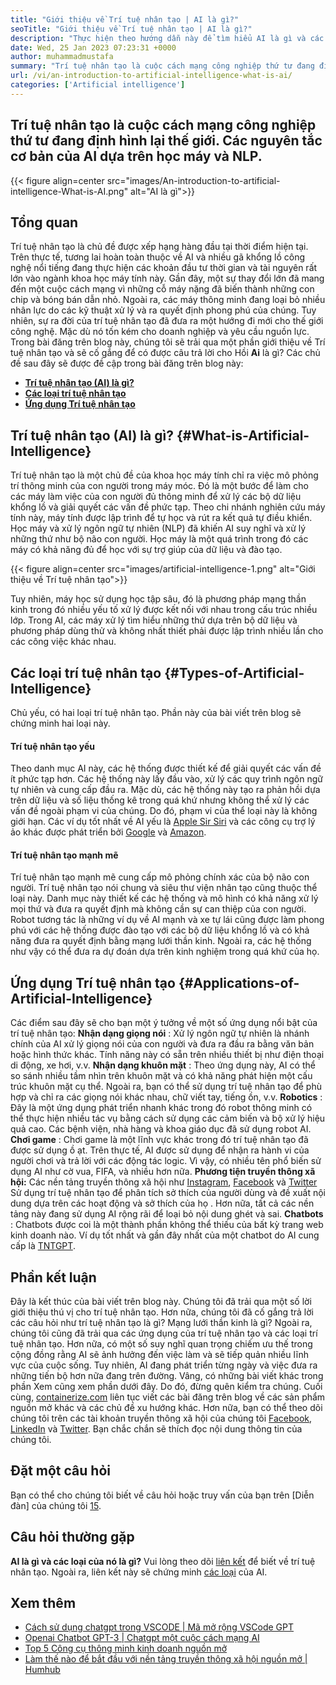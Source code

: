 ```yaml
---
title: "Giới thiệu về Trí tuệ nhân tạo | AI là gì?" 
seoTitle: "Giới thiệu về Trí tuệ nhân tạo | AI là gì?" 
description: "Thực hiện theo hướng dẫn này để tìm hiểu AI là gì và các ứng dụng của trí tuệ nhân tạo. Trí tuệ nhân tạo đã mang đến một cuộc cách mạng trong tất cả các lĩnh vực của cuộc sống." 
date: Wed, 25 Jan 2023 07:23:31 +0000
author: muhammadmustafa
summary: "Trí tuệ nhân tạo là cuộc cách mạng công nghiệp thứ tư đang định hình lại thế giới. Các nguyên tắc cơ bản của AI dựa trên học máy và NLP." 
url: /vi/an-introduction-to-artificial-intelligence-what-is-ai/
categories: ['Artificial intelligence']
---
```


## Trí tuệ nhân tạo là cuộc cách mạng công nghiệp thứ tư đang định hình lại thế giới. Các nguyên tắc cơ bản của AI dựa trên học máy và NLP.

{{< figure align=center src="images/An-introduction-to-artificial-intelligence-What-is-AI.png" alt="AI là gì">}}


## Tổng quan
Trí tuệ nhân tạo là chủ đề được xếp hạng hàng đầu tại thời điểm hiện tại. Trên thực tế, tương lai hoàn toàn thuộc về AI và nhiều gã khổng lồ công nghệ nổi tiếng đang thực hiện các khoản đầu tư thời gian và tài nguyên rất lớn vào ngành khoa học máy tính này. Gần đây, một sự thay đổi lớn đã mang đến một cuộc cách mạng vì những cỗ máy nặng đã biến thành những con chip và bóng bán dẫn nhỏ. Ngoài ra, các máy thông minh đang loại bỏ nhiều nhân lực do các kỹ thuật xử lý và ra quyết định phong phú của chúng. Tuy nhiên, sự ra đời của trí tuệ nhân tạo đã đưa ra một hướng đi mới cho thế giới công nghệ. Mặc dù nó tốn kém cho doanh nghiệp và yêu cầu nguồn lực. Trong bài đăng trên blog này, chúng tôi sẽ trải qua một phần giới thiệu về Trí tuệ nhân tạo và sẽ cố gắng để có được câu trả lời cho Hồi **Ai** là gì?
Các chủ đề sau đây sẽ được đề cập trong bài đăng trên blog này:
* [ **Trí tuệ nhân tạo (AI) là gì?** ][1]
* [ **Các loại trí tuệ nhân tạo** ][2]
* **[Ứng dụng Trí tuệ nhân tạo][3]** 

## Trí tuệ nhân tạo (AI) là gì? {#What-is-Artificial-Intelligence}

Trí tuệ nhân tạo là một chủ đề của khoa học máy tính chỉ ra việc mô phỏng trí thông minh của con người trong máy móc. Đó là một bước để làm cho các máy làm việc của con người đủ thông minh để xử lý các bộ dữ liệu khổng lồ và giải quyết các vấn đề phức tạp. Theo chi nhánh nghiên cứu máy tính này, máy tính được lập trình để tự học và rút ra kết quả tự điều khiển. Học máy và xử lý ngôn ngữ tự nhiên (NLP) đã khiến AI suy nghĩ và xử lý những thứ như bộ não con người. Học máy là một quá trình trong đó các máy có khả năng đủ để học với sự trợ giúp của dữ liệu và đào tạo.

{{< figure align=center src="images/artificial-intelligence-1.png" alt="Giới thiệu về Trí tuệ nhân tạo">}}

Tuy nhiên, máy học sử dụng học tập sâu, đó là phương pháp mạng thần kinh trong đó nhiều yếu tố xử lý được kết nối với nhau trong cấu trúc nhiều lớp. Trong AI, các máy xử lý tìm hiểu những thứ dựa trên bộ dữ liệu và phương pháp dùng thử và không nhất thiết phải được lập trình nhiều lần cho các công việc khác nhau.

## Các loại trí tuệ nhân tạo {#Types-of-Artificial-Intelligence}

Chủ yếu, có hai loại trí tuệ nhân tạo. Phần này của bài viết trên blog sẽ chứng minh hai loại này.

#### Trí tuệ nhân tạo yếu
Theo danh mục AI này, các hệ thống được thiết kế để giải quyết các vấn đề ít phức tạp hơn. Các hệ thống này lấy đầu vào, xử lý các quy trình ngôn ngữ tự nhiên và cung cấp đầu ra. Mặc dù, các hệ thống này tạo ra phản hồi dựa trên dữ liệu và số liệu thống kê trong quá khứ nhưng không thể xử lý các vấn đề ngoài phạm vi của chúng. Do đó, phạm vi của thể loại này là không giới hạn. Các ví dụ tốt nhất về AI yếu là [Apple Sir Siri][4] và các công cụ trợ lý ảo khác được phát triển bởi [Google][5] và [Amazon][6].

#### Trí tuệ nhân tạo mạnh mẽ
Trí tuệ nhân tạo mạnh mẽ cung cấp mô phỏng chính xác của bộ não con người. Trí tuệ nhân tạo nói chung và siêu thư viện nhân tạo cũng thuộc thể loại này. Danh mục này thiết kế các hệ thống và mô hình có khả năng xử lý mọi thứ và đưa ra quyết định mà không cần sự can thiệp của con người. Robot tương tác là những ví dụ về AI mạnh và xe tự lái cũng được làm phong phú với các hệ thống được đào tạo với các bộ dữ liệu khổng lồ và có khả năng đưa ra quyết định bằng mạng lưới thần kinh. Ngoài ra, các hệ thống như vậy có thể đưa ra dự đoán dựa trên kinh nghiệm trong quá khứ của họ.

## **Ứng dụng Trí tuệ nhân tạo** {#Applications-of-Artificial-Intelligence}

Các điểm sau đây sẽ cho bạn một ý tưởng về một số ứng dụng nổi bật của trí tuệ nhân tạo:
**Nhận dạng giọng nói** : Xử lý ngôn ngữ tự nhiên là nhánh chính của AI xử lý giọng nói của con người và đưa ra đầu ra bằng văn bản hoặc hình thức khác. Tính năng này có sẵn trên nhiều thiết bị như điện thoại di động, xe hơi, v.v.
**Nhận dạng khuôn mặt** : Theo ứng dụng này, AI có thể so sánh nhiều tầm nhìn trên khuôn mặt và có khả năng phát hiện một cấu trúc khuôn mặt cụ thể. Ngoài ra, bạn có thể sử dụng trí tuệ nhân tạo để phù hợp và chỉ ra các giọng nói khác nhau, chữ viết tay, tiếng ồn, v.v.
**Robotics** : Đây là một ứng dụng phát triển nhanh khác trong đó robot thông minh có thể thực hiện nhiều tác vụ bằng cách sử dụng các cảm biến và bộ xử lý hiệu quả cao. Các bệnh viện, nhà hàng và khoa giáo dục đã sử dụng robot AI.
**Chơi game** : Chơi game là một lĩnh vực khác trong đó trí tuệ nhân tạo đã được sử dụng ồ ạt. Trên thực tế, AI được sử dụng để nhận ra hành vi của người chơi và trả lời với các động tác logic. Vì vậy, có nhiều tên phổ biến sử dụng AI như cờ vua, FIFA, và nhiều hơn nữa.
**Phương tiện truyền thông xã hội:**  Các nền tảng truyền thông xã hội như [Instagram][7], [Facebook][8] và [Twitter][9] Sử dụng trí tuệ nhân tạo để phân tích sở thích của người dùng và đề xuất nội dung dựa trên các hoạt động và sở thích của họ . Hơn nữa, tất cả các nền tảng này đang sử dụng AI rộng rãi để loại bỏ nội dung ghét và sai.
**Chatbots** : Chatbots được coi là một thành phần không thể thiếu của bất kỳ trang web kinh doanh nào. Ví dụ tốt nhất và gần đây nhất của một chatbot do AI cung cấp là [TNTGPT][10].

## Phần kết luận
Đây là kết thúc của bài viết trên blog này. Chúng tôi đã trải qua một số lời giới thiệu thú vị cho trí tuệ nhân tạo. Hơn nữa, chúng tôi đã cố gắng trả lời các câu hỏi như trí tuệ nhân tạo là gì? Mạng lưới thần kinh là gì? Ngoài ra, chúng tôi cũng đã trải qua các ứng dụng của trí tuệ nhân tạo và các loại trí tuệ nhân tạo. Hơn nữa, có một số suy nghĩ quan trọng chiếm ưu thế trong cộng đồng rằng AI sẽ ảnh hưởng đến việc làm và sẽ tiếp quản nhiều lĩnh vực của cuộc sống. Tuy nhiên, AI đang phát triển từng ngày và việc đưa ra những tiến bộ hơn nữa đang trên đường. Vâng, có những bài viết khác trong phần Xem cũng xem phần dưới đây. Do đó, đừng quên kiểm tra chúng.
Cuối cùng, [containerize.com][11] liên tục viết các bài đăng trên blog về các sản phẩm nguồn mở khác và các chủ đề xu hướng khác. Hơn nữa, bạn có thể theo dõi chúng tôi trên các tài khoản truyền thông xã hội của chúng tôi [Facebook][12], [LinkedIn][13] và [Twitter][14]. Bạn chắc chắn sẽ thích đọc nội dung thông tin của chúng tôi.

## Đặt một câu hỏi
Bạn có thể cho chúng tôi biết về câu hỏi hoặc truy vấn của bạn trên [Diễn đàn] của chúng tôi [15].

## Câu hỏi thường gặp
**AI là gì và các loại của nó là gì?** 
Vui lòng theo dõi [liên kết][1] để biết về trí tuệ nhân tạo. Ngoài ra, liên kết này sẽ chứng minh [các loại][2] của AI.

## Xem thêm
  * [Cách sử dụng chatgpt trong VSCODE | Mã mở rộng VSCode GPT][16]
  * [Openai Chatbot GPT-3 | Chatgpt một cuộc cách mạng AI][10]
  * [Top 5 Công cụ thông minh kinh doanh nguồn mở][17]
  * [Làm thế nào để bắt đầu với nền tảng truyền thông xã hội nguồn mở | Humhub][18]



[1]: #What-is-Artificial-Intelligence
[2]: #Types-of-Artificial-Intelligence
[3]: #Applications-of-Artificial-Intelligence
[4]: https://www.apple.com/siri/
[5]: https://assistant.google.com/
[6]: https://www.google.com/search?q=amazon+alexa&rlz=1C5CHFA_enPK998PK998&oq=amazon&aqs=chrome.0.0i67j46i67i199i433i465j0i67l2j0i67i433j69i60l3.2098j0j7&sourceid=chrome&ie=UTF-8
[7]: https://instagram.com/
[8]: https://www.facebook.com/
[9]: https://twitter.com/home
[10]: https://blog.containerize.com/artificial-intelligence/what-is-openai-chatbot-gpt-3-chatgpt-an-ai-revolution/
[11]: https://www.containerize.com/
[12]: https://web.facebook.com/containerize
[13]: https://www.linkedin.com/company/containerize/
[14]: https://twitter.com/containerize_co
[15]: https://forum.containerize.com/
[16]: https://blog.containerize.com/artificial-intelligence/how-to-use-chatgpt-in-vscode-the-vscode-extension-codegpt/
[17]: https://blog.containerize.com/business-intelligence-software/top-5-open-source-business-intelligence-solutions-of-2021/
[18]: https://blog.containerize.com/social-network-platforms/how-to-start-with-open-source-social-media-platform-humhub/
